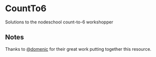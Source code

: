 # CountTo6
Solutions to the nodeschool count-to-6 workshopper

## Notes
Thanks to [@domenic](https://github.com/domenic) for their great work putting together this resource.
